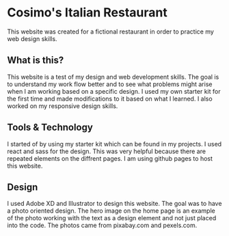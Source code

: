 # Cosimo's Italian Restaurant

This website was created for a fictional restaurant in order to practice my web design skills.

## What is this?

This website is a test of my design and web development skills. The goal is to understand my work flow better and to see what problems might arise when I am working based on a specific design.
I used my own starter kit for the first time and made modifications to it based on what I learned. I also worked on my responsive design skills.

## Tools & Technology

I started of by using my starter kit which can be found in my projects. I used react and sass for the design. This was very helpful because there are repeated elements on the diffrent pages. I am using github pages to host this website.

## Design

I used Adobe XD and Illustrator to design this website. The goal was to have a photo oriented design. The hero image on the home page is an example of the photo working with the text as a design element and not just placed into the code. The photos came from pixabay.com and pexels.com.
